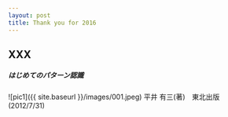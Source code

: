 ```yaml
---
layout: post
title: Thank you for 2016
---
```


## XXX

##### はじめてのパターン認識
![pic1]({{ site.baseurl }}/images/001.jpeg)
平井 有三(著)　東北出版 (2012/7/31)

